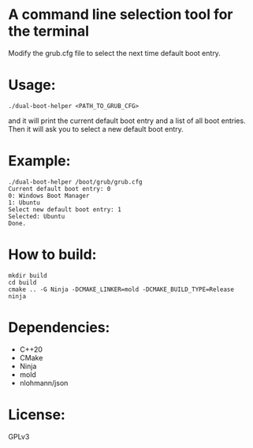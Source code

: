# A command line selection tool for the terminal

Modify the grub.cfg file to select the next time default boot entry.

# Usage:
```
./dual-boot-helper <PATH_TO_GRUB_CFG>
```

and it will print the current default boot entry and a list of all boot entries. Then it will ask you to select a new default boot entry.

# Example:
```
./dual-boot-helper /boot/grub/grub.cfg
Current default boot entry: 0
0: Windows Boot Manager
1: Ubuntu
Select new default boot entry: 1
Selected: Ubuntu
Done.
```

# How to build:
```
mkdir build
cd build
cmake .. -G Ninja -DCMAKE_LINKER=mold -DCMAKE_BUILD_TYPE=Release
ninja
```

# Dependencies:
- C++20
- CMake
- Ninja
- mold
- nlohmann/json

# License:
GPLv3

